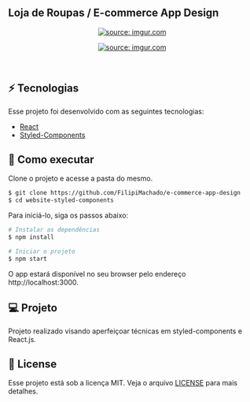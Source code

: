 <h2>Loja de Roupas / E-commerce App Design</h2>

<p align="center">
  <a href="https://imgur.com/ByKD7Fq"><img src="https://imgur.com/ByKD7Fq.png" title="source: imgur.com" /></a>
</p>
<p align="center">
    <a href="https://imgur.com/JTRNdCo"><img src="https://imgur.com/JTRNdCo.png" title="source: imgur.com" /></a>
</p>

<br>

## ⚡ Tecnologias

Esse projeto foi desenvolvido com as seguintes tecnologias:

- [React](https://reactjs.org)
- [Styled-Components](https://styled-components.com/)

## 🚀 Como executar

Clone o projeto e acesse a pasta do mesmo.

```bash
$ git clone https://github.com/FilipiMachado/e-commerce-app-design
$ cd website-styled-components
```

Para iniciá-lo, siga os passos abaixo:
```bash
# Instalar as dependências
$ npm install

# Iniciar o projeto
$ npm start
```
O app estará disponível no seu browser pelo endereço http://localhost:3000.

## 💻 Projeto

Projeto realizado visando aperfeiçoar técnicas em styled-components e React.js.                                                                                                       
## 📝 License

Esse projeto está sob a licença MIT. Veja o arquivo [LICENSE](LICENSE.md) para mais detalhes.
